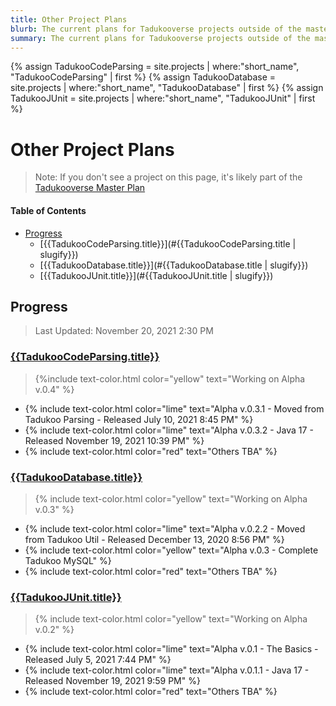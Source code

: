 ```yaml
---
title: Other Project Plans
blurb: The current plans for Tadukooverse projects outside of the master plan
summary: The current plans for Tadukooverse projects outside of the master plan. This contains side plans for Tadukooverse projects.
---
```

{% assign TadukooCodeParsing = site.projects | where:"short_name", "TadukooCodeParsing" | first %}
{% assign TadukooDatabase = site.projects | where:"short_name", "TadukooDatabase" | first %}
{% assign TadukooJUnit = site.projects | where:"short_name", "TadukooJUnit" | first %}
# Other Project Plans
> Note: If you don't see a project on this page, it's likely part of the [Tadukooverse Master Plan](/about/tadukooverse-master-plan.html)

#### Table of Contents
* [Progress](#progress)
  * [{{TadukooCodeParsing.title}}](#{{TadukooCodeParsing.title | slugify}})
  * [{{TadukooDatabase.title}}](#{{TadukooDatabase.title | slugify}})
  * [{{TadukooJUnit.title}}](#{{TadukooJUnit.title | slugify}})

## Progress
> Last Updated: November 20, 2021 2:30 PM

### [{{TadukooCodeParsing.title}}]({{TadukooCodeParsing.url}})
> {%include text-color.html color="yellow" text="Working on Alpha v.0.4" %}
* {% include text-color.html color="lime" text="Alpha v.0.3.1 - Moved from Tadukoo Parsing - Released July 10, 2021 8:45 PM" %}
* {% include text-color.html color="lime" text="Alpha v.0.3.2 - Java 17 - Released November 19, 2021 10:39 PM" %}
* {% include text-color.html color="red" text="Others TBA" %}

### [{{TadukooDatabase.title}}]({{TadukooDatabase.url}})
> {% include text-color.html color="yellow" text="Working on Alpha v.0.3" %}
* {% include text-color.html color="lime" text="Alpha v.0.2.2 - Moved from Tadukoo Util - Released December 13, 2020 8:56 PM" %}
* {% include text-color.html color="yellow" text="Alpha v.0.3 - Complete Tadukoo MySQL" %}
* {% include text-color.html color="red" text="Others TBA" %}

### [{{TadukooJUnit.title}}]({{TadukooJUnit.url}})
> {% include text-color.html color="yellow" text="Working on Alpha v.0.2" %}
* {% include text-color.html color="lime" text="Alpha v.0.1 - The Basics - Released July 5, 2021 7:44 PM" %}
* {% include text-color.html color="lime" text="Alpha v.0.1.1 - Java 17 - Released November 19, 2021 9:59 PM" %}
* {% include text-color.html color="red" text="Others TBA" %}
